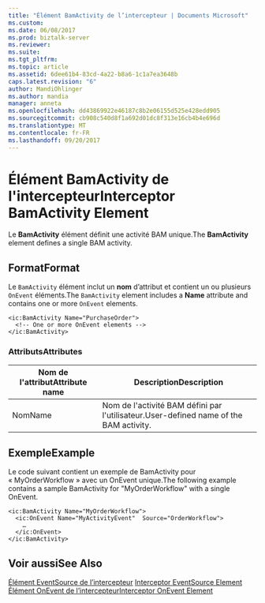 ```yaml
---
title: "Élément BamActivity de l’intercepteur | Documents Microsoft"
ms.custom: 
ms.date: 06/08/2017
ms.prod: biztalk-server
ms.reviewer: 
ms.suite: 
ms.tgt_pltfrm: 
ms.topic: article
ms.assetid: 6dee61b4-83cd-4a22-b8a6-1c1a7ea3648b
caps.latest.revision: "6"
author: MandiOhlinger
ms.author: mandia
manager: anneta
ms.openlocfilehash: dd43869922e46187c8b2e06155d525e428edd905
ms.sourcegitcommit: cb908c540d8f1a692d01dc8f313e16cb4b4e696d
ms.translationtype: MT
ms.contentlocale: fr-FR
ms.lasthandoff: 09/20/2017
---
```

# <a name="interceptor-bamactivity-element"></a><span data-ttu-id="ae0b8-102">Élément BamActivity de l'intercepteur</span><span class="sxs-lookup"><span data-stu-id="ae0b8-102">Interceptor BamActivity Element</span></span>
<span data-ttu-id="ae0b8-103">Le **BamActivity** élément définit une activité BAM unique.</span><span class="sxs-lookup"><span data-stu-id="ae0b8-103">The **BamActivity** element defines a single BAM activity.</span></span>  
  
## <a name="format"></a><span data-ttu-id="ae0b8-104">Format</span><span class="sxs-lookup"><span data-stu-id="ae0b8-104">Format</span></span>  
 <span data-ttu-id="ae0b8-105">Le `BamActivity` élément inclut un **nom** d’attribut et contient un ou plusieurs `OnEvent` éléments.</span><span class="sxs-lookup"><span data-stu-id="ae0b8-105">The `BamActivity` element includes a **Name** attribute and contains one or more `OnEvent` elements.</span></span>  
  
```  
<ic:BamActivity Name="PurchaseOrder">  
  <!-- One or more OnEvent elements -->  
</ic:BamActivity>   
```  
  
### <a name="attributes"></a><span data-ttu-id="ae0b8-106">Attributs</span><span class="sxs-lookup"><span data-stu-id="ae0b8-106">Attributes</span></span>  
  
|<span data-ttu-id="ae0b8-107">Nom de l'attribut</span><span class="sxs-lookup"><span data-stu-id="ae0b8-107">Attribute name</span></span>|<span data-ttu-id="ae0b8-108"> Description</span><span class="sxs-lookup"><span data-stu-id="ae0b8-108">Description</span></span>|  
|--------------------|-----------------|  
|<span data-ttu-id="ae0b8-109">Nom</span><span class="sxs-lookup"><span data-stu-id="ae0b8-109">Name</span></span>|<span data-ttu-id="ae0b8-110">Nom de l'activité BAM défini par l'utilisateur.</span><span class="sxs-lookup"><span data-stu-id="ae0b8-110">User-defined name of the BAM activity.</span></span>|  
  
## <a name="example"></a><span data-ttu-id="ae0b8-111">Exemple</span><span class="sxs-lookup"><span data-stu-id="ae0b8-111">Example</span></span>  
 <span data-ttu-id="ae0b8-112">Le code suivant contient un exemple de BamActivity pour « MyOrderWorkflow » avec un OnEvent unique.</span><span class="sxs-lookup"><span data-stu-id="ae0b8-112">The following example contains a sample BamActivity for "MyOrderWorkflow" with a single OnEvent.</span></span>  
  
```  
<ic:BamActivity Name="MyOrderWorkflow">  
  <ic:OnEvent Name="MyActivityEvent"  Source="OrderWorkflow">  
    …  
  </ic:OnEvent>  
</ic:BamActivity>  
```  
  
## <a name="see-also"></a><span data-ttu-id="ae0b8-113">Voir aussi</span><span class="sxs-lookup"><span data-stu-id="ae0b8-113">See Also</span></span>  
 <span data-ttu-id="ae0b8-114">[Élément EventSource de l’intercepteur](../core/interceptor-eventsource-element.md) </span><span class="sxs-lookup"><span data-stu-id="ae0b8-114">[Interceptor EventSource Element](../core/interceptor-eventsource-element.md) </span></span>  
 [<span data-ttu-id="ae0b8-115">Élément OnEvent de l’intercepteur</span><span class="sxs-lookup"><span data-stu-id="ae0b8-115">Interceptor OnEvent Element</span></span>](../core/interceptor-onevent-element.md)